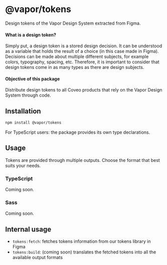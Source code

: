 # @vapor/tokens

Design tokens of the Vapor Design System extracted from Figma.

#### What is a design token?

Simply put, a design token is a stored design decision. It can be understood as a variable that holds the result of a choice (in this case made in Figma). Decisions can be made about multiple different subjects, for example colors, typography, spacing, etc. Therefore, it is important to consider that design tokens come in as many types as there are design subjects.

#### Objective of this package

Distribute design tokens to all Coveo products that rely on the Vapor Design System through code.

## Installation

```bash
npm install @vapor/tokens
```

For TypeScript users: the package provides its own type declarations.

## Usage

Tokens are provided through multiple outputs. Choose the format that best suits your needs.

### TypeScript

Coming soon.

### Sass

Coming soon.

## Internal usage

- `tokens:fetch`: fetches tokens information from our tokens library in Figma
- `tokens:build`: (coming soon) translates the fetched tokens into all the available output formats


